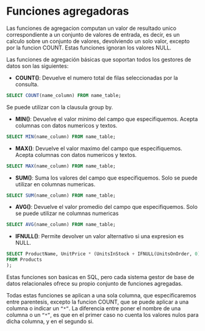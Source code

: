 # Funciones agregadoras

Las funciones de agregacion computan un valor de resultado unico correspondiente a un conjunto de valores de entrada, es decir, es un calculo sobre un conjunto de valores, devolviendo un solo valor, excepto por la funcion COUNT. Estas funciones ignoran los valores NULL.

Las funciones de agregación básicas que soportan todos los gestores de datos son las siguientes:

* **COUNT()**: Devuelve el numero total de filas seleccionadas por la consulta.

```sql
SELECT COUNT(name_column) FROM name_table;
```

Se puede utilizar con la clausula group by.

* **MIN()**: Devuelve el valor minimo del campo que especifiquemos. Acepta columnas con datos numericos y textos.

```SQL
SELECT MIN(name_column) FROM name_table;
```

* **MAX()**: Devuelve el valor maximo del campo que especifiquemos. Acepta columnas con datos numericos y textos.

```SQL
SELECT MAX(name_column) FROM name_table;
```

* **SUM()**: Suma los valores del campo que especifiquemos. Solo se puede utilizar en columnas numericas.

```SQL
SELECT SUM(name_column) FROM name_table;
```

* **AVG()**: Devuelve el valor promedio del campo que especifiquemos. Solo se puede utilizar ne columnas numericas

```SQL
SELECT AVG(name_column) FROM name_table;
```

* **IFNULL()**: Permite devolver un valor alternativo si una expresion es NULL.

```SQL
SELECT ProductName, UnitPrice * (UnitsInStock + IFNULL(UnitsOnOrder, 0)
FROM Products
);
```
Estas funciones son basicas en SQL, pero cada sistema gestor de base de datos relacionales ofrece su propio conjunto de funciones agregadas.

Todas estas funciones se aplican a una sola columna, que especificaremos entre parentesis, excepto la funcion COUNT, que se puede aplicar a una columna o indicar un `“*”`. La diferencia entre poner el nombre de una columna o un `“*”`, es que en el primer caso no cuenta los valores nulos para dicha columna, y en el segundo si.